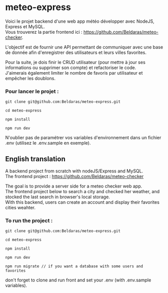 # meteo-express

Voici le projet backend d'une web app météo développer avec NodeJS, Express et MySQL.  
Vous trouverez la partie frontend ici : https://github.com/Beldaras/meteo-checker.

L'objectif est de fournir une API permettant de communiquer avec une base de donnée afin d'enregistrer des utilisateurs et leurs villes favorites.

Pour la suite, je dois finir le CRUD utilisateur (pour mettre à jour ses informations ou supprimer son compte) et refactoriser le code.  
J'aimerais également limiter le nombre de favoris par utilisateur et empêcher les doublons.


### Pour lancer le projet :

```
git clone git@github.com:Beldaras/meteo-express.git

cd meteo-express

npm install

npm run dev
```

N'oublier pas de paramétrer vos variables d'environnement dans un fichier .env (utilisez le .env.sample en exemple).

## English translation

A backend project from scratch with nodeJS/Express and MySQL.  
The frontend project : https://github.com/Beldaras/meteo-checker

The goal is to provide a server side for a meteo checker web app.  
The frontend project below to search a city and checked her weather, and stocked the last search in browser's local storage.  
With this backend, users can create an account and display their favorites cities weahter.

### To run the project :
```
git clone git@github.com:Beldaras/meteo-express.git

cd meteo-express

npm install

npm run dev

npm run migrate // if you want a database with some users and favorites
```

don't forget to clone and run front and set your .env (with .env.sample variables).
